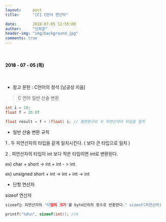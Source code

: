 ```yaml
---
layout:     post
title:      "[C] C언어 연산자"

date:       2018-07-05 12:55:00
author:     "신희준"
header-img: "img/background.jpg"
comments: true
---
```


<head>
 <meta property="og:type" content="C언어 연산자">
 <meta property="og:title" content="C언어 연산자">
 <meta property="og:description" content="C언어 연산자">
 <meta property="og:url" content="http://shj7242.github.io/2018/07/05/C3/">

 <meta name="twitter:card" content="C언어 연산자">
  <meta name="twitter:title" content="C언어 연산자">
  <meta name="twitter:description" content="C언어 연산자">
  <meta name="FACEBOOK:domain" content="http://shj7242.github.io/2018/07/05/C3/">
  <meta name="facebook:card" content="C언어 연산자">
   <meta name="facebook:title" content="C언어 연산자">
   <meta name="facebook:description" content="C언어 연산자">
   <meta name="facebook:domain" content="http://shj7242.github.io/2018/07/05/C3/">


 </head>

<br>
<H4 style ="font-weight:bold; color:black;"> </H4>

<H4 style ="font-weight:bold; color : black">2018 - 07 - 05 (목)</H4>
<br>

* 참고 문헌 : C언어의 정석 [남궁성 지음]

> C 언어 일반 산술 변환

~~~C
int i = 10;
float f = 20.0f

float result = f + (float) i; // 형변환으로 두 피연산자의 타입을 일치
~~~


* 일반 산술 변환 규칙

1 . 두 피연산자의 타입을 같게 일치시킨다. ( 보다 큰 타입으로 일치 )


2 . 피연산자의 타입이 int 보다 작은 타입이면 int로 변환된다.


ex) char + short -> int + int - > int

ex) unsigned short + int -> int + int -> int



* 단항 연산자

sizeof 연산자

~~~c
sizeof는 피연산자의 '타입의 크기'를 byte단위의 정수로 반환한다." sizeof(피연산자)
~~~

~~~c
printf("%d\n", sizeof(int)); //4 
~~~